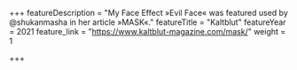 +++
featureDescription = "My Face Effect »Evil Face« was featured used by @shukanmasha in her article »MASK«."
featureTitle = "Kaltblut"
featureYear = 2021
feature_link = "https://www.kaltblut-magazine.com/mask/"
weight = 1

+++
